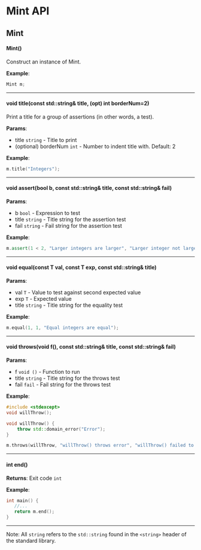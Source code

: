 # Mint API

## Mint

#### Mint()

Construct an instance of Mint.

**Example**:

```cpp
Mint m;
```

---

#### void title(const std::string& title, (opt) int borderNum=2)

Print a title for a group of assertions (in other words, a test).

**Params**:

 - title `string` - Title to print
 - (optional) borderNum `int` - Number to indent title with. Default: 2

**Example**:

```cpp
m.title("Integers");
```

---

#### void assert(bool b, const std::string& title, const std::string& fail)

**Params**:

 - b `bool` - Expression to test
 - title `string` - Title string for the assertion test
 - fail `string` - Fail string for the assertion test

**Example**:

```cpp
m.assert(1 < 2, "Larger integers are larger", "Larger integer not larger");
```

---

#### void equal(const T val, const T exp, const std::string& title)

**Params**:

 - val `T` - Value to test against second expected value
 - exp `T` - Expected value
 - title `string` - Title string for the equality test

**Example**:

```cpp
m.equal(1, 1, "Equal integers are equal");
```
---

#### void throws(void f(), const std::string& title, const std::string& fail)

**Params**:

 - f `void ()` - Function to run
 - title `string` - Title string for the throws test
 - fail `fail` - Fail string for the throws test

**Example**:

```cpp
#include <stdexcept>
void willThrow();

void willThrow() {
    throw std::domain_error("Error");
}

m.throws(willThrow, "willThrow() throws error", "willThrow() failed to throw error")
```

---

#### int end()

**Returns**: Exit code `int`

**Example**:

```cpp
int main() {
   //...
   return m.end();
}
```

---

Note: All `string` refers to the `std::string` found in the `<string>` header of the standard library. 
